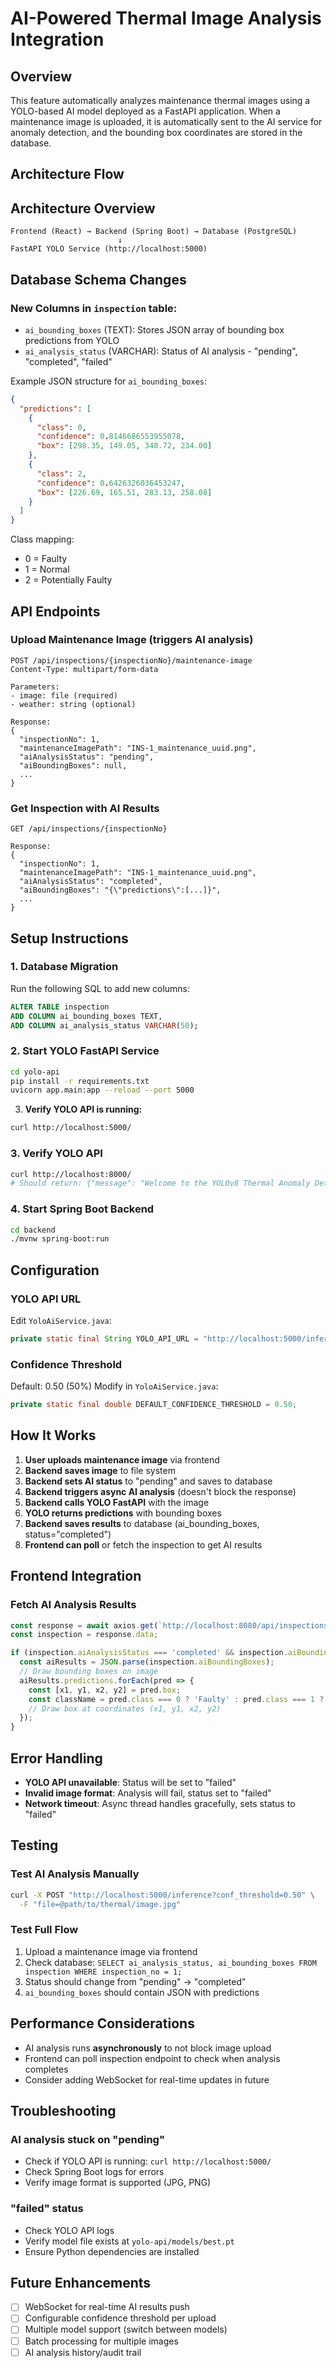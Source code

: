 # AI-Powered Thermal Image Analysis Integration

## Overview
This feature automatically analyzes maintenance thermal images using a YOLO-based AI model deployed as a FastAPI application. When a maintenance image is uploaded, it is automatically sent to the AI service for anomaly detection, and the bounding box coordinates are stored in the database.

## Architecture Flow

## Architecture Overview

```
Frontend (React) → Backend (Spring Boot) → Database (PostgreSQL)
                        ↓
FastAPI YOLO Service (http://localhost:5000)
```

## Database Schema Changes

### New Columns in `inspection` table:
- `ai_bounding_boxes` (TEXT): Stores JSON array of bounding box predictions from YOLO
- `ai_analysis_status` (VARCHAR): Status of AI analysis - "pending", "completed", "failed"

Example JSON structure for `ai_bounding_boxes`:
```json
{
  "predictions": [
    {
      "class": 0,
      "confidence": 0.8146686553955078,
      "box": [298.35, 149.05, 340.72, 234.00]
    },
    {
      "class": 2,
      "confidence": 0.6426326036453247,
      "box": [226.69, 165.51, 283.13, 258.08]
    }
  ]
}
```

Class mapping: 
- 0 = Faulty
- 1 = Normal
- 2 = Potentially Faulty

## API Endpoints

### Upload Maintenance Image (triggers AI analysis)
```http
POST /api/inspections/{inspectionNo}/maintenance-image
Content-Type: multipart/form-data

Parameters:
- image: file (required)
- weather: string (optional)

Response:
{
  "inspectionNo": 1,
  "maintenanceImagePath": "INS-1_maintenance_uuid.png",
  "aiAnalysisStatus": "pending",
  "aiBoundingBoxes": null,
  ...
}
```

### Get Inspection with AI Results
```http
GET /api/inspections/{inspectionNo}

Response:
{
  "inspectionNo": 1,
  "maintenanceImagePath": "INS-1_maintenance_uuid.png",
  "aiAnalysisStatus": "completed",
  "aiBoundingBoxes": "{\"predictions\":[...]}",
  ...
}
```

## Setup Instructions

### 1. Database Migration
Run the following SQL to add new columns:
```sql
ALTER TABLE inspection 
ADD COLUMN ai_bounding_boxes TEXT,
ADD COLUMN ai_analysis_status VARCHAR(50);
```

### 2. Start YOLO FastAPI Service
```bash
cd yolo-api
pip install -r requirements.txt
uvicorn app.main:app --reload --port 5000
```

3. **Verify YOLO API is running:**
```bash
curl http://localhost:5000/
```

### 3. Verify YOLO API
```bash
curl http://localhost:8000/
# Should return: {"message": "Welcome to the YOLOv8 Thermal Anomaly Detection API"}
```

### 4. Start Spring Boot Backend
```bash
cd backend
./mvnw spring-boot:run
```

## Configuration

### YOLO API URL
Edit `YoloAiService.java`:
```java
private static final String YOLO_API_URL = "http://localhost:5000/inference";
```

### Confidence Threshold
Default: 0.50 (50%)
Modify in `YoloAiService.java`:
```java
private static final double DEFAULT_CONFIDENCE_THRESHOLD = 0.50;
```

## How It Works

1. **User uploads maintenance image** via frontend
2. **Backend saves image** to file system
3. **Backend sets AI status** to "pending" and saves to database
4. **Backend triggers async AI analysis** (doesn't block the response)
5. **Backend calls YOLO FastAPI** with the image
6. **YOLO returns predictions** with bounding boxes
7. **Backend saves results** to database (ai_bounding_boxes, status="completed")
8. **Frontend can poll** or fetch the inspection to get AI results

## Frontend Integration

### Fetch AI Analysis Results
```javascript
const response = await axios.get(`http://localhost:8080/api/inspections/${inspectionNo}`);
const inspection = response.data;

if (inspection.aiAnalysisStatus === 'completed' && inspection.aiBoundingBoxes) {
  const aiResults = JSON.parse(inspection.aiBoundingBoxes);
  // Draw bounding boxes on image
  aiResults.predictions.forEach(pred => {
    const [x1, y1, x2, y2] = pred.box;
    const className = pred.class === 0 ? 'Faulty' : pred.class === 1 ? 'Normal' : 'Potentially Faulty';
    // Draw box at coordinates (x1, y1, x2, y2)
  });
}
```

## Error Handling

- **YOLO API unavailable**: Status will be set to "failed"
- **Invalid image format**: Analysis will fail, status set to "failed"
- **Network timeout**: Async thread handles gracefully, sets status to "failed"

## Testing

### Test AI Analysis Manually
```bash
curl -X POST "http://localhost:5000/inference?conf_threshold=0.50" \
  -F "file=@path/to/thermal/image.jpg"
```

### Test Full Flow
1. Upload a maintenance image via frontend
2. Check database: `SELECT ai_analysis_status, ai_bounding_boxes FROM inspection WHERE inspection_no = 1;`
3. Status should change from "pending" → "completed"
4. `ai_bounding_boxes` should contain JSON with predictions

## Performance Considerations

- AI analysis runs **asynchronously** to not block image upload
- Frontend can poll inspection endpoint to check when analysis completes
- Consider adding WebSocket for real-time updates in future

## Troubleshooting

### AI analysis stuck on "pending"
- Check if YOLO API is running: `curl http://localhost:5000/`
- Check Spring Boot logs for errors
- Verify image format is supported (JPG, PNG)

### "failed" status
- Check YOLO API logs
- Verify model file exists at `yolo-api/models/best.pt`
- Ensure Python dependencies are installed

## Future Enhancements

- [ ] WebSocket for real-time AI results push
- [ ] Configurable confidence threshold per upload
- [ ] Multiple model support (switch between models)
- [ ] Batch processing for multiple images
- [ ] AI analysis history/audit trail
